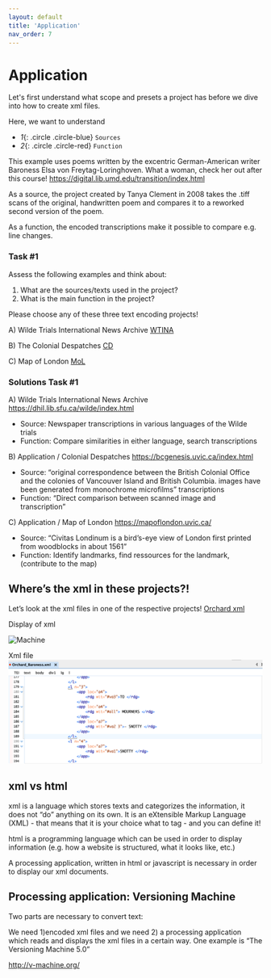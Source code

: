 ```yaml
---
layout: default
title: 'Application'
nav_order: 7
---
```

# Application


Let's first understand what scope and presets a project has before we dive into how to create xml files. 

Here, we want to understand 

* *1*{: .circle .circle-blue} `Sources`
* *2*{: .circle .circle-red} `Function`

This example uses poems written by the excentric German-American writer Baroness Elsa von Freytag-Loringhoven. What a woman, check her out after this course!
https://digital.lib.umd.edu/transition/index.html

As a source, the project created by Tanya Clement in 2008 takes the .tiff scans of the original, handwritten poem and compares it to a reworked second version of the poem. 

As a function, the encoded transcriptions make it possible to compare e.g. line changes. 

### **Task #1**

Assess the following examples and think about:

1) What are the sources/texts used in the project?
2) What is the main function in the project? 

Please choose any of these three text encoding projects!

A) Wilde Trials International News Archive [WTINA](https://dhil.lib.sfu.ca/wilde/index.html)

B) The Colonial Despatches 
[CD](https://bcgenesis.uvic.ca/index.html)

C) Map of London
[MoL](https://mapoflondon.uvic.ca/)


### **Solutions Task #1**
A)
Wilde Trials International News Archive 
https://dhil.lib.sfu.ca/wilde/index.html

- Source: Newspaper transcriptions in various languages of the Wilde trials
- Function: Compare similarities in either language, search transcriptions

B)
Application / Colonial Despatches
https://bcgenesis.uvic.ca/index.html
- Source: “original correspondence between the British Colonial Office and the colonies of Vancouver Island and British Columbia. images have been generated from monochrome microfilms”
transcriptions
- Function: “Direct comparison between scanned image and transcription”

C) 
Application / Map of London
https://mapoflondon.uvic.ca/
- Source: “Civitas Londinum is a bird’s-eye view of London first printed from woodblocks in about 1561” 
- Function: Identify landmarks, find ressources for the landmark, (contribute to the map)

## **Where’s the xml in these projects?!**

Let’s look at the xml files in one of the respective projects! 
[Orchard xml](http://v-machine.org/samples/orchardFarming.xml)

Display of xml

![Machine](content/images/machine%20Orchard.png "Machine")

Xml file
![xml file](content/images/xml%20Orchard.png "xml file")


## **xml vs html**
xml is a language which stores texts and categorizes the information, it does not “do” anything on its own. 
It is an eXtensible Markup Language (XML) - that means that it is your choice what to tag - and you can define it!


html is a programming language which can be used in order to display information (e.g. how a website is structured, what it looks like, etc.)


A processing application, written in html or javascript is necessary in order to display our xml documents.

## **Processing application: Versioning Machine**

Two parts are necessary to convert text:

We need 1)encoded xml files and we need 2) a processing application which reads and displays the xml files in a certain way. 
One example is “The Versioning Machine 5.0”

http://v-machine.org/




